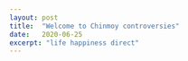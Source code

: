 ```yaml
---
layout: post
title:  "Welcome to Chinmoy controversies"
date:   2020-06-25
excerpt: "life happiness direct"
---
```


